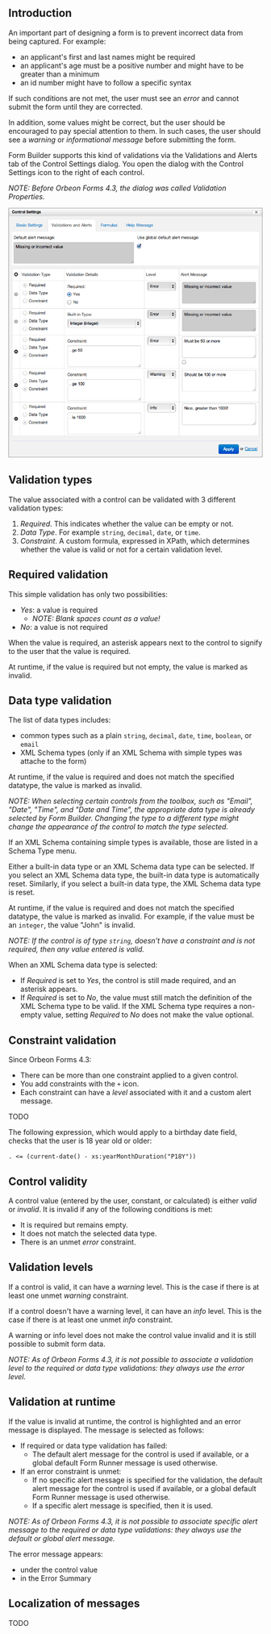 ## Introduction

An important part of designing a form is to prevent incorrect data from being captured. For example:

- an applicant's first and last names might be required
- an applicant's age must be a positive number and might have to be greater than a minimum
- an id number might have to follow a specific syntax

If such conditions are not met, the user must see an *error* and cannot submit the form until they are corrected.

In addition, some values might be correct, but the user should be encouraged to pay special attention to them. In such cases, the user should see a *warning* or *informational message* before submitting the form.

Form Builder supports this kind of validations via the Validations and Alerts tab of the Control Settings dialog. You open the dialog with the Control Settings icon to the right of each control.

*NOTE: Before Orbeon Forms 4.3, the dialog was called Validation Properties.*

![Control validation settings](images/fb-validation.png)

## Validation types

The value associated with a control can be validated with 3 different validation types:

1. *Required*. This indicates whether the value can be empty or not.
2. *Data Type*. For example `string`, `decimal`, `date`, or `time`.
3. *Constraint*. A custom formula, expressed in XPath, which determines whether the value is valid or not for a certain validation level.

## Required validation

This simple validation has only two possibilities:

- *Yes*: a value is required
    - *NOTE: Blank spaces count as a value!*
- *No*: a value is not required

When the value is required, an asterisk appears next to the control to signify to the user that the value is required.

At runtime, if the value is required but not empty, the value is marked as invalid.

## Data type validation

The list of data types includes:

- common types such as a plain `string`, `decimal`, `date`, `time`, `boolean`, or `email`
- XML Schema types (only if an XML Schema with simple types was attache to the form)

At runtime, if the value is required and does not match the specified datatype, the value is marked as invalid.

*NOTE: When selecting certain controls from the toolbox, such as "Email", "Date", "Time", and "Date and Time", the appropriate data type is already selected by Form Builder. Changing the type to a different type might change the appearance of the control to match the type selected.*

If an XML Schema containing simple types is available, those are listed in a Schema Type menu.

Either a built-in data type or an XML Schema data type can be selected. If you select an XML Schema data type, the built-in data type is automatically reset. Similarly, if you select a built-in data type, the XML Schema data type is reset.

At runtime, if the value is required and does not match the specified datatype, the value is marked as invalid. For example, if the value must be an `integer`, the value "John" is invalid.

*NOTE: If the control is of type `string`, doesn't have a constraint and is not required, then any value entered is valid.*

When an XML Schema data type is selected:

- If *Required* is set to *Yes*, the control is still made required, and an asterisk appears.
- If *Required* is set to *No*, the value must still match the definition of the XML Schema type to be valid. If the XML Schema type requires a non-empty value, setting *Required* to *No* does not make the value optional.

## Constraint validation

Since Orbeon Forms 4.3:

- There can be more than one constraint applied to a given control.
- You add constraints with the `+` icon.
- Each constraint can have a *level* associated with it and a custom alert message.

TODO

The following expression, which would apply to a birthday date field, checks that the user is 18 year old or older:

    . <= (current-date() - xs:yearMonthDuration("P18Y"))

## Control validity

A control value (entered by the user, constant, or calculated) is either *valid* or *invalid*. It is invalid if any of the following conditions is met:

- It is required but remains empty.
- It does not match the selected data type.
- There is an unmet *error* constraint.

## Validation levels

If a control is valid, it can have a *warning* level. This is the case if there is at least one unmet *warning* constraint.

If a control doesn't have a warning level, it can have an *info* level. This is the case if there is at least one unmet *info* constraint.

A warning or info level does not make the control value invalid and it is still possible to submit form data.

*NOTE: As of Orbeon Forms 4.3, it is not possible to associate a validation level to the required or data type validations: they always use the error level.*

## Validation at runtime

If the value is invalid at runtime, the control is highlighted and an error message is displayed. The message is selected as follows:

- If required or data type validation has failed:
    - The default alert message for the control is used if available, or a global default Form Runner message is used otherwise.
- If an error constraint is unmet:
    - If no specific alert message is specified for the validation, the default alert message for the control is used if available, or a global default Form Runner message is used otherwise.
    - If a specific alert message is specified, then it is used.

*NOTE: As of Orbeon Forms 4.3, it is not possible to associate specific alert message to the required or data type validations: they always use the default or global alert message.*

The error message appears:

- under the control value
- in the Error Summary

## Localization of messages

TODO

